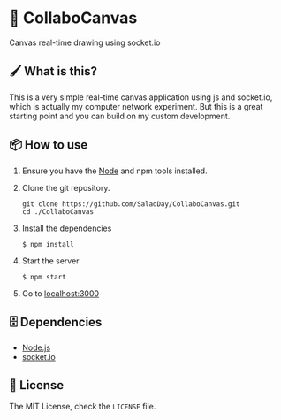 # 🎨 CollaboCanvas
Canvas real-time drawing using socket.io

## 🖌 What is this?

This is a very simple real-time canvas application using js and socket.io, which is actually my computer network experiment. 
But this is a great starting point and you can build on my custom development.

## 📦 How to use

1. Ensure you have the [Node](https://nodejs.org/) and npm tools installed.

2. Clone the git repository.
    ```
    git clone https://github.com/SaladDay/CollaboCanvas.git
    cd ./CollaboCanvas
    ```

3. Install the dependencies

    ```
    $ npm install
    ```
    
4. Start the server

    ```
    $ npm start
    ```

5. Go to [localhost:3000](http://localhost:3000/)


## 🗄 Dependencies

- [Node.js](https://nodejs.org/)
- [socket.io](http://socket.io/)

## 📖 License

The MIT License, check the `LICENSE` file.
